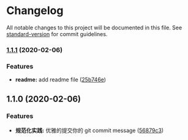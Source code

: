 # Changelog

All notable changes to this project will be documented in this file. See [standard-version](https://github.com/conventional-changelog/standard-version) for commit guidelines.

### [1.1.1](https://github.com/jrb1995/standard-commit/compare/v1.1.0...v1.1.1) (2020-02-06)


### Features

* **readme:** add readme file ([25b746e](https://github.com/jrb1995/standard-commit/commit/25b746efc587d7bca272bcbcfc367cc0d4aeb492))

## 1.1.0 (2020-02-06)


### Features

* **规范化实践:** 优雅的提交你的 git commit message ([56879c3](https://github.com/jrb1995/standard-commit/commit/56879c370204ae6a03cde31a9a635a35a8269fd8))
